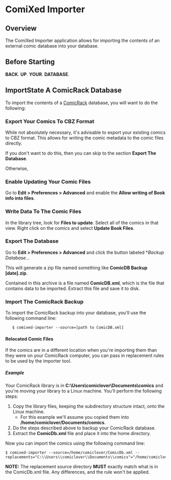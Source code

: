 # ComiXed Importer

## Overview

The ComiXed Importer application allows for importing the contents of an
external comic database into your database.

## Before Starting

**BACK**. **UP**. **YOUR**. **DATABASE**.

## ImportState A ComicRack Database

To import the contents of a [ComicRack](http://comicrack.cyolito.com/)
database, you will want to do the following:

### Export Your Comics To CBZ Format

While not absolutely necessary, it's advisable to export your existing comics
to CBZ format. This allows for writing the comic metadata to the comic files
directly.

If you don't want to do this, then you can skip to the section **Export The
Database**.

Otherwise, 

### Enable Updating Your Comic Files

Go to **Edit > Preferences > Advanced** and enable the **Allow writing of
Book info into files**.

### Write Data To The Comic Files

In the library tree, look for **Files to update**. Select all of the comics
in that view. Right click on the comics and select **Update Book Files**.

### Export The Database

Go to **Edit > Preferences > Advanced** and click the button labeled **Backup
Database...*

This will generate a zip file named something like **ComicDB Backup [date].zip**.

Contained in this archive is a file named **ComicDB.xml**, which is the file
that contains data to be imported. Extract this file and save it to disk.

### Import The ComicRack Backup

To import the ComicRack backup into your database, you'll use the following
command line:

```
   $ comixed-importer --source=[path to ComicDB.xml]
```

#### Relocated Comic Files

If the comics are in a different location when you're importing them than they were on your ComicRack computer, you can pass in replacement rules to be used by the importer tool.

##### Example

Your ComicRack library is in **C:\Users\comiclover\Documents\comics** and you're moving your library to a Linux machine. You'll perform the following steps:

1. Copy the library files, keeping the subdirectory structure intact, onto the Linux machine.
   * For this example we'll assume you copied them into **/home/comiclover/Documents/comics**.
1. Do the steps described above to backup your ComicRack database.
1. Extract the **ComicDb.xml** file and place it into the home directory.

Now you can import the comics using the following command line:

```
$ comixed-importer --source=/home/comiclover/ComicDb.xml --replacements="C:\\Users\\comiclover\\Documents\\comics"="/home/comiclover/Documents/comics"
```

**NOTE:** The replacement source directory **MUST** exactly match what is in the ComicDb.xml file. Any differences, and the rule won't be applied. 
